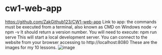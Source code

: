 # cw1-web-app
https://github.com/ZakGithub123/CW1-web-app
Link to app: 
the commands must be executed from a
terminal, also known as CMD on Windows
node -v
npm -v
It should return a version number.
You will need to execute:
npm run serve
This will start a local development server. You can connect to the website from your browser accessing to
http://localhost:8080
These are the images for my 10 lessons.
![image](https://user-images.githubusercontent.com/108001329/202719738-e7e7c5e2-616d-460d-8cc6-e63b2fea96e2.png)

